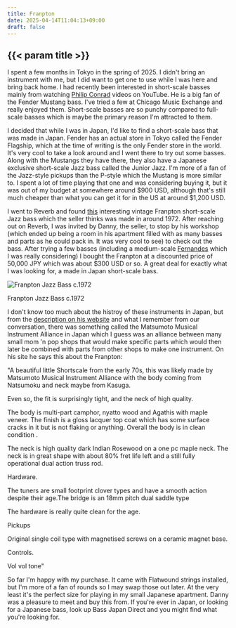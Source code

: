 ```yaml
---
title: Franpton
date: 2025-04-14T11:04:13+09:00
draft: false
---
```


## {{< param title >}}

<section>
I spent a few months in Tokyo in the spring of 2025. I didn't bring an instrument with me, but I did want to get one to use while I was here and bring back home.
I had recently been interested in short-scale basses mainly from watching <a href="https://www.youtube.com/@philipconradmusic">Philip Conrad</a> videos on YouTube. He is a big fan of the Fender Mustang bass. I've tried a few at Chicago Music Exchange and really enjoyed them. Short-scale basses are so punchy compared to full-scale basses which is maybe the primary reason I'm attracted to them.

I decided that while I was in Japan, I'd like to find a short-scale bass that was made in Japan. Fender has an actual store in Tokyo called the Fender Flagship, which at the time of writing is the only Fender store in the world. It's very cool to take a look around and I went there to try out some basses. Along with the Mustangs they have there, they also have a Japanese exclusive short-scale Jazz bass called the Junior Jazz. I'm more of a fan of the Jazz-style pickups than the P-style which the Mustang is more similar to. I spent a lot of time playing that one and was considering buying it, but it was out of my budget at somewhere around $900 USD, although that's still much cheaper than what you can get it for in the US at around $1,200 USD.

I went to Reverb and found <a href="https://reverb.com/item/87072780-franpton-short-scale-jazz-1972-sunburst">this</a> interesting vintage Franpton short-scale Jazz bass which the seller thinks was made in around 1972.
After reaching out on Reverb, I was invited by Danny, the seller, to stop by his workshop (which ended up being a room in his apartment filled with as many basses and parts as he could pack in. It was very cool to see) to check out the bass.
After trying a few basses (including a medium-scale <a href="https://www.youtu.be/sMaHjYJ5dEw">Fernandes</a> which I was really considering) I bought the Franpton at a discounted price of 50,000 JPY which was about $300 USD or so. A great deal for exactly what I was looking for, a made in Japan short-scale bass.

<section class="flexbox-container float-right">
  <section class="frame">
    <img src="/music/franpton.jpg" alt="Franpton Jazz Bass c.1972">
    <p>Franpton Jazz Bass c.1972</p>
  </section>
</section>

I don't know too much about the histroy of these instruments in Japan, but from the <a href="https://bassjapandirect.myshopify.com/products/japan-vintage-short-scale-jazz-bass-franpton-circa-1972">description on his website</a> and what I remember from our conversation, there was something called the Matsumoto Musical Instrument Alliance in Japan which I guess was an alliance between many small mom 'n pop shops that would make specific parts which would then later be combined with parts from other shops to make one instrument. On his site he says this about the Franpton:


"A beautiful little Shortscale from the early 70s, this was likely made by Matsumoto Musical Instrument Alliance with the body coming from Natsumoku and neck maybe from Kasuga. 

Even so, the fit is surprisingly tight, and the neck of high quality. 

The body is multi-part camphor, nyatto wood and Agathis with maple veneer. The finish is a gloss lacquer top coat which has some surface cracks in it but is not flaking or anything. Overall the body is in clean condition .

The neck is high quality dark Indian Rosewood on a one pc maple neck. The neck is in great shape with about 80% fret life left and a still fully operational dual action truss rod. 

Hardware.

The tuners are small footprint clover types and have a smooth action despite their age.The bridge is an 18mm pitch dual saddle type 

The hardware is really quite clean for the age. 

Pickups 

Original single coil type with magnetised screws on a ceramic magnet base. 

Controls. 

Vol vol tone"

So far I'm happy with my purchase. It came with Flatwound strings installed, but I'm more of a fan of rounds so I may swap those out later. At the very least it's the perfect size for playing in my small Japanese apartment. Danny was a pleasure to meet and buy this from.
If you're ever in Japan, or looking for a Japanese bass, look up Bass Japan Direct and you might find what you're looking for.
</section>
